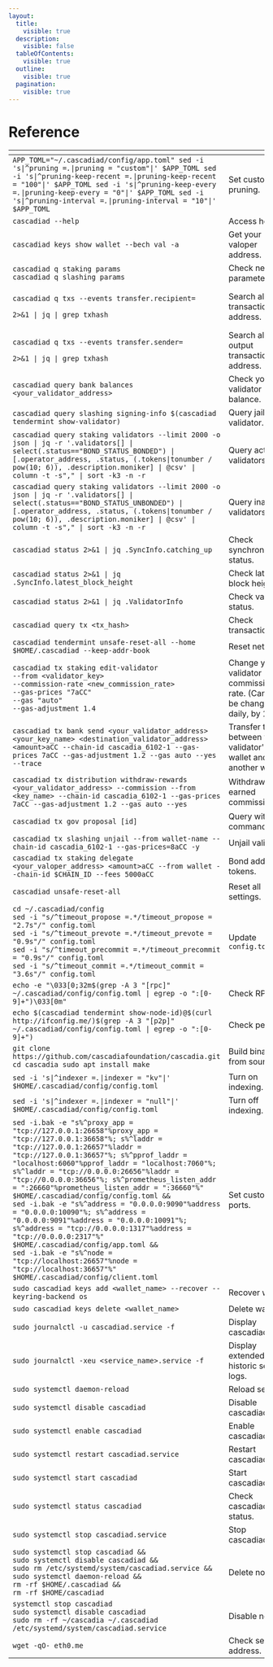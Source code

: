 ```yaml
---
layout:
  title:
    visible: true
  description:
    visible: false
  tableOfContents:
    visible: true
  outline:
    visible: true
  pagination:
    visible: true
---
```


# Reference

<table data-header-hidden><thead><tr><th width="451"></th><th></th></tr></thead><tbody><tr><td><code>APP_TOML="~/.cascadiad/config/app.toml" sed -i 's|^pruning </code><em><code>=.</code></em><code>|pruning = "custom"|' $APP_TOML sed -i 's|^pruning-keep-recent </code><em><code>=.</code></em><code>|pruning-keep-recent = "100"|' $APP_TOML sed -i 's|^pruning-keep-every </code><em><code>=.</code></em><code>|pruning-keep-every = "0"|' $APP_TOML sed -i 's|^pruning-interval </code><em><code>=.</code></em><code>|pruning-interval = "10"|' $APP_TOML</code></td><td>Set custom pruning.</td></tr><tr><td><code>cascadiad --help</code></td><td>Access help.</td></tr><tr><td><code>cascadiad keys show wallet --bech val -a</code></td><td>Get your valoper address.</td></tr><tr><td><code>cascadiad q staking params</code><br><code>cascadiad q slashing params</code></td><td>Check network parameters.</td></tr><tr><td><p><code>cascadiad q txs --events transfer.recipient=</code></p><p><code>2>&#x26;1 | jq | grep txhash</code></p></td><td>Search all input transactions by address.</td></tr><tr><td><p><code>cascadiad q txs --events transfer.sender=</code></p><p><code>2>&#x26;1 | jq | grep txhash</code></p></td><td>Search all output transactions by address.</td></tr><tr><td><code>cascadiad query bank balances &#x3C;your_validator_address></code></td><td>Check your validator balance.</td></tr><tr><td><code>cascadiad query slashing signing-info $(cascadiad tendermint show-validator)</code></td><td>Query jailed validator.</td></tr><tr><td><code>cascadiad query staking validators --limit 2000 -o json | jq -r '.validators[] | select(.status=="BOND_STATUS_BONDED") | [.operator_address, .status, (.tokens|tonumber / pow(10; 6)), .description.moniker] | @csv' | column -t -s"," | sort -k3 -n -r</code></td><td>Query active validators.</td></tr><tr><td><code>cascadiad query staking validators --limit 2000 -o json | jq -r '.validators[] | select(.status=="BOND_STATUS_UNBONDED") | [.operator_address, .status, (.tokens|tonumber / pow(10; 6)), .description.moniker] | @csv' | column -t -s"," | sort -k3 -n -r</code></td><td>Query inactive validators.</td></tr><tr><td><code>cascadiad status 2>&#x26;1 | jq .SyncInfo.catching_up</code></td><td>Check synchronization status.</td></tr><tr><td><code>cascadiad status 2>&#x26;1 | jq .SyncInfo.latest_block_height</code></td><td>Check latest block height.</td></tr><tr><td><code>cascadiad status 2>&#x26;1 | jq .ValidatorInfo</code></td><td>Check validator status.</td></tr><tr><td><code>cascadiad query tx &#x3C;tx_hash></code></td><td>Check transaction.</td></tr><tr><td><code>cascadiad tendermint unsafe-reset-all --home $HOME/.cascadiad --keep-addr-book</code></td><td>Reset network.</td></tr><tr><td><code>cascadiad tx staking edit-validator</code><br><code>--from &#x3C;validator_key></code><br><code>--commission-rate &#x3C;new_commission_rate></code><br><code>--gas-prices "7aCC"</code><br><code>--gas "auto"</code><br><code>--gas-adjustment 1.4</code></td><td>Change your validator commission rate. (Can only be changed daily, by 1%)</td></tr><tr><td><code>cascadiad tx bank send &#x3C;your_validator_address> &#x3C;your_key_name> &#x3C;destination_validator_address> &#x3C;amount>aCC --chain-id cascadia_6102-1 --gas-prices 7aCC --gas-adjustment 1.2 --gas auto --yes --trace</code></td><td>Transfer tokens between your validator's wallet and another wallet.</td></tr><tr><td><code>cascadiad tx distribution withdraw-rewards &#x3C;your_validator_address> --commission --from &#x3C;key_name> --chain-id cascadia_6102-1 --gas-prices 7aCC --gas-adjustment 1.2 --gas auto --yes</code></td><td>Withdraw earned commission.</td></tr><tr><td><code>cascadiad tx gov proposal [id]</code></td><td>Query with commands.</td></tr><tr><td><code>cascadiad tx slashing unjail --from wallet-name --chain-id cascadia_6102-1 --gas-prices=8aCC -y</code></td><td>Unjail validator.</td></tr><tr><td><code>cascadiad tx staking delegate &#x3C;your_valoper_address> &#x3C;amount>aCC --from wallet --chain-id $CHAIN_ID --fees 5000aCC</code></td><td>Bond additional tokens.</td></tr><tr><td><code>cascadiad unsafe-reset-all</code></td><td>Reset all settings.</td></tr><tr><td><code>cd ~/.cascadiad/config</code><br><code>sed -i "s/^timeout_propose =.*/timeout_propose = "2.7s"/" config.toml</code><br><code>sed -i "s/^timeout_prevote =.*/timeout_prevote = "0.9s"/" config.toml</code><br><code>sed -i "s/^timeout_precommit =.*/timeout_precommit = "0.9s"/" config.toml</code><br><code>sed -i "s/^timeout_commit =.*/timeout_commit = "3.6s"/" config.toml</code></td><td>Update <code>config.toml</code></td></tr><tr><td><code>echo -e "\033[0;32m$(grep -A 3 "[rpc]" ~/.cascadiad/config/config.toml | egrep -o ":[0-9]+")\033[0m"</code></td><td>Check RPC.</td></tr><tr><td><code>echo $(cascadiad tendermint show-node-id)@$(curl http://ifconfig.me/)$(grep -A 3 "[p2p]" ~/.cascadiad/config/config.toml | egrep -o ":[0-9]+")</code></td><td>Check peers.</td></tr><tr><td><code>git clone https://github.com/cascadiafoundation/cascadia.git cd cascadia sudo apt install make</code></td><td>Build binary from source.</td></tr><tr><td><code>sed -i 's|^indexer </code><em><code>=.</code></em><code>|indexer = "kv"|' $HOME/.cascadiad/config/config.toml</code></td><td>Turn on indexing.</td></tr><tr><td><code>sed -i 's|^indexer </code><em><code>=.</code></em><code>|indexer = "null"|' $HOME/.cascadiad/config/config.toml</code></td><td>Turn off indexing.</td></tr><tr><td><code>sed -i.bak -e "s%^proxy_app = "tcp://127.0.0.1:26658"%proxy_app = "tcp://127.0.0.1:36658"%; s%^laddr = "tcp://127.0.0.1:26657"%laddr = "tcp://127.0.0.1:36657"%; s%^pprof_laddr = "localhost:6060"%pprof_laddr = "localhost:7060"%; s%^laddr = "tcp://0.0.0.0:26656"%laddr = "tcp://0.0.0.0:36656"%; s%^prometheus_listen_addr = ":26660"%prometheus_listen_addr = ":36660"%" $HOME/.cascadiad/config/config.toml &#x26;&#x26;</code><br><code>sed -i.bak -e "s%^address = "0.0.0.0:9090"%address = "0.0.0.0:10090"%; s%^address = "0.0.0.0:9091"%address = "0.0.0.0:10091"%; s%^address = "tcp://0.0.0.0:1317"%address = "tcp://0.0.0.0:2317"%" $HOME/.cascadiad/config/app.toml &#x26;&#x26;</code><br><code>sed -i.bak -e "s%^node = "tcp://localhost:26657"%node = "tcp://localhost:36657"%" $HOME/.cascadiad/config/client.toml</code></td><td>Set custom ports.</td></tr><tr><td><code>sudo cascadiad keys add &#x3C;wallet_name> --recover --keyring-backend os</code></td><td>Recover wallet.</td></tr><tr><td><code>sudo cascadiad keys delete &#x3C;wallet_name></code></td><td>Delete wallet.</td></tr><tr><td><code>sudo journalctl -u cascadiad.service -f</code></td><td>Display cascadiad logs.</td></tr><tr><td><code>sudo journalctl -xeu &#x3C;service_name>.service -f</code></td><td>Display extended, historic service logs.</td></tr><tr><td><code>sudo systemctl daemon-reload</code></td><td>Reload service.</td></tr><tr><td><code>sudo systemctl disable cascadiad</code></td><td>Disable cascadiad.</td></tr><tr><td><code>sudo systemctl enable cascadiad</code></td><td>Enable cascadiad.</td></tr><tr><td><code>sudo systemctl restart cascadiad.service</code></td><td>Restart cascadiad.</td></tr><tr><td><code>sudo systemctl start cascadiad</code></td><td>Start cascadiad.</td></tr><tr><td><code>sudo systemctl status cascadiad</code></td><td>Check cascadiad status.</td></tr><tr><td><code>sudo systemctl stop cascadiad.service</code></td><td>Stop cascadiad.</td></tr><tr><td><code>sudo systemctl stop cascadiad &#x26;&#x26;</code><br><code>sudo systemctl disable cascadiad &#x26;&#x26;</code><br><code>sudo rm /etc/systemd/system/cascadiad.service &#x26;&#x26;</code><br><code>sudo systemctl daemon-reload &#x26;&#x26;</code><br><code>rm -rf $HOME/.cascadiad &#x26;&#x26;</code><br><code>rm -rf $HOME/cascadiad</code></td><td>Delete node.</td></tr><tr><td><code>systemctl stop cascadiad</code><br><code>sudo systemctl disable cascadiad</code><br><code>sudo rm -rf ~/cascadia ~/.cascadiad /etc/systemd/system/cascadiad.service</code></td><td>Disable node.</td></tr><tr><td><code>wget -qO- eth0.me</code></td><td>Check server IP address.</td></tr></tbody></table>
